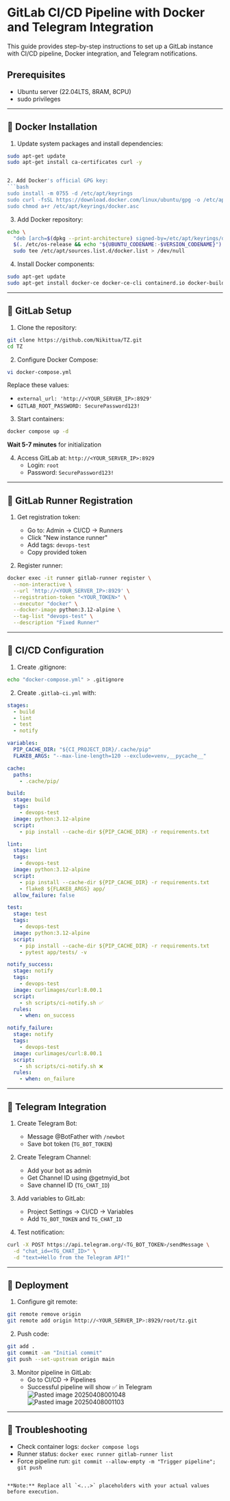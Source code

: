 
# GitLab CI/CD Pipeline with Docker and Telegram Integration

This guide provides step-by-step instructions to set up a GitLab instance with CI/CD pipeline, Docker integration, and Telegram notifications.

## Prerequisites
- Ubuntu server (22.04LTS, 8RAM, 8CPU)
- sudo privileges

---

## 🐳 Docker Installation

1. Update system packages and install dependencies:
```bash
sudo apt-get update
sudo apt-get install ca-certificates curl -y


2. Add Docker's official GPG key:
```bash
sudo install -m 0755 -d /etc/apt/keyrings
sudo curl -fsSL https://download.docker.com/linux/ubuntu/gpg -o /etc/apt/keyrings/docker.asc
sudo chmod a+r /etc/apt/keyrings/docker.asc
```

3. Add Docker repository:
```bash
echo \
  "deb [arch=$(dpkg --print-architecture) signed-by=/etc/apt/keyrings/docker.asc] https://download.docker.com/linux/ubuntu \
  $(. /etc/os-release && echo "${UBUNTU_CODENAME:-$VERSION_CODENAME}") stable" | \
  sudo tee /etc/apt/sources.list.d/docker.list > /dev/null
```

4. Install Docker components:
```bash
sudo apt-get update
sudo apt-get install docker-ce docker-ce-cli containerd.io docker-buildx-plugin docker-compose-plugin -y
```

---

## 🦊 GitLab Setup

1. Clone the repository:
```bash
git clone https://github.com/Nikittua/TZ.git
cd TZ
```

2. Configure Docker Compose:
```bash
vi docker-compose.yml
```
Replace these values:
- `external_url: 'http://<YOUR_SERVER_IP>:8929'`
- `GITLAB_ROOT_PASSWORD: SecurePassword123!`

3. Start containers:
```bash
docker compose up -d
```
**Wait 5-7 minutes** for initialization

4. Access GitLab at: `http://<YOUR_SERVER_IP>:8929`
   - Login: `root`
   - Password: `SecurePassword123!`

---

## 🤖 GitLab Runner Registration

1. Get registration token:
   - Go to: Admin -> CI/CD -> Runners
   - Click "New instance runner"
   - Add tags: `devops-test`
   - Copy provided token

2. Register runner:
```bash
docker exec -it runner gitlab-runner register \
  --non-interactive \
  --url 'http://<YOUR_SERVER_IP>:8929' \
  --registration-token "<YOUR_TOKEN>" \
  --executor "docker" \
  --docker-image python:3.12-alpine \
  --tag-list "devops-test" \
  --description "Fixed Runner"
```

---

## 🔧 CI/CD Configuration

1. Create .gitignore:
```bash
echo "docker-compose.yml" > .gitignore
```

2. Create `.gitlab-ci.yml` with:
```yaml
stages:
  - build
  - lint
  - test
  - notify

variables:
  PIP_CACHE_DIR: "${CI_PROJECT_DIR}/.cache/pip"
  FLAKE8_ARGS: "--max-line-length=120 --exclude=venv,__pycache__"

cache:
  paths:
    - .cache/pip/

build:
  stage: build
  tags:
    - devops-test
  image: python:3.12-alpine
  script:
    - pip install --cache-dir ${PIP_CACHE_DIR} -r requirements.txt

lint:
  stage: lint
  tags:
    - devops-test
  image: python:3.12-alpine
  script:
    - pip install --cache-dir ${PIP_CACHE_DIR} -r requirements.txt
    - flake8 ${FLAKE8_ARGS} app/
  allow_failure: false 

test:
  stage: test
  tags:
    - devops-test
  image: python:3.12-alpine
  script:
    - pip install --cache-dir ${PIP_CACHE_DIR} -r requirements.txt
    - pytest app/tests/ -v

notify_success:
  stage: notify
  tags:
    - devops-test
  image: curlimages/curl:8.00.1
  script:
    - sh scripts/ci-notify.sh ✅
  rules:
    - when: on_success

notify_failure:
  stage: notify
  tags:
    - devops-test
  image: curlimages/curl:8.00.1
  script:
    - sh scripts/ci-notify.sh ❌
  rules:
    - when: on_failure

```

---

## 📮 Telegram Integration

1. Create Telegram Bot:
   - Message @BotFather with `/newbot`
   - Save bot token (`TG_BOT_TOKEN`)

2. Create Telegram Channel:
   - Add your bot as admin
   - Get Channel ID using @getmyid_bot
   - Save channel ID (`TG_CHAT_ID`)

3. Add variables to GitLab:
   - Project Settings -> CI/CD -> Variables
   - Add `TG_BOT_TOKEN` and `TG_CHAT_ID`

4. Test notification:
```bash
curl -X POST https://api.telegram.org/<TG_BOT_TOKEN>/sendMessage \
  -d "chat_id=<TG_CHAT_ID>" \
  -d "text=Hello from the Telegram API!"
```

---

## 🚀 Deployment

1. Configure git remote:
```bash
git remote remove origin
git remote add origin http://<YOUR_SERVER_IP>:8929/root/tz.git
```

2. Push code:
```bash
git add .
git commit -am "Initial commit"
git push --set-upstream origin main
```

3. Monitor pipeline in GitLab:
   - Go to CI/CD -> Pipelines
   - Successful pipeline will show ✅ in Telegram
![Pasted image 20250408001048](https://github.com/user-attachments/assets/8c3428d0-8198-4363-8a47-a3ee0cb82c53)
![Pasted image 20250408001103](https://github.com/user-attachments/assets/a4e850b9-1767-414c-9bda-cbf66fa30006)


---

## 🔄 Troubleshooting
- Check container logs: `docker compose logs`
- Runner status: `docker exec runner gitlab-runner list`
- Force pipeline run: `git commit --allow-empty -m "Trigger pipeline"; git push`
```

**Note:** Replace all `<...>` placeholders with your actual values before execution.
